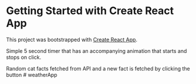 # Getting Started with Create React App

This project was bootstrapped with [Create React App](https://github.com/facebook/create-react-app).

Simple 5 second timer that has an accompanying animation that starts and stops on click.

Random cat facts fetched from API and a new fact is fetched by clicking the button
#   w e a t h e r A p p  
 